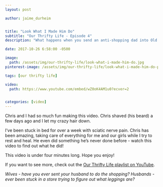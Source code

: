 ```yaml
---
layout: post

author: jaime_durheim


title: "Look What I Made Him Do"
subtitle: "Our Thrifty Life - Episode 4"
description: "What happens when you send an anti-shopping dad into Old Navy to get leggings for his daughters?"

date: 2017-10-26 6:58:00 -0500

image:
  path: /assets/img/our-thrifty-life/look-what-i-made-him-do.jpg
pinterest-image: /assets/img/our-thrifty-life/look-what-i-made-him-do-pinterest

tags: [our thrifty life]

video:
  path: https://www.youtube.com/embed/wZ0oK4AM1u0?ecver=2


categories: [video]
---
```


Chris and I had so much fun making this video. Chris shaved (his beard) a few days ago and I let my crazy hair down.

I’ve been stuck in bed for over a week with sciatic nerve pain. Chris has been amazing, taking care of everything for me and our girls while I try to rest and heal. He even did something he’s never done before - watch this video to find out what he did!

This video is under four minutes long. Hope you enjoy!

If you want to see more, check out the [Our Thrifty Life playlist on YouTube](https://www.youtube.com/playlist?list=PLfi4J9hdaYLxY2i6ic4ftJ4tWV58Sar7s).

_Wives - have you ever sent your husband to do the shopping? Husbands - ever been stuck in a store trying to figure out what leggings are?_
